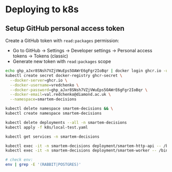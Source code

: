 # Deploying to k8s

## Setup GitHub personal access token

Create a GitHub token with `read:packages` permission:

- Go to GitHub → Settings → Developer settings → Personal access tokens → Tokens (classic)
- Generate new token with `read:packages` scope

```bash
echo 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 | docker login ghcr.io -u vredchenko --password-stdin
kubectl create secret docker-registry ghcr-secret \
  --docker-server=ghcr.io \
  --docker-username=vredchenko \
  --docker-password=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 \
  --docker-email=val.redchenko@diamond.ac.uk \
  --namespace=smartem-decisions

kubectl delete namespace smartem-decisions && \
kubectl create namespace smartem-decisions

kubectl delete deployments --all -n smartem-decisions
kubectl apply -f k8s/local-test.yaml

kubectl get services -n smartem-decisions

kubectl exec -it -n smartem-decisions deployment/smartem-http-api -- /bin/bash
kubectl exec -it -n smartem-decisions deployment/smartem-worker -- /bin/bash

# check env:
env | grep -E '(RABBIT|POSTGRES)'
```
